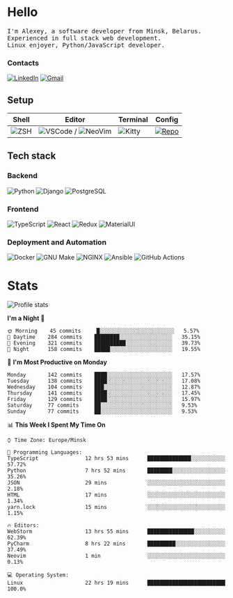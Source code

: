 # Hello

<p>
    <samp>
        I'm Alexey, a software developer from Minsk, Belarus.
        <br>
	Experienced in full stack web development.
	<br>
	Linux enjoyer, Python/JavaScript developer.
    </samp>
</p>

### Contacts

[![LinkedIn](https://img.icons8.com/fluency/48/000000/linkedin.png)](https://www.linkedin.com/in/dhvcc/)
[![Gmail](https://img.icons8.com/fluency/48/000000/gmail-new.png)](mailto:alexey.artishevskiy@gmail.com)

## Setup

| Shell | Editor | Terminal | Config |
|-------|--------|----------|--------|
| ![ZSH](https://img.shields.io/badge/-ZSH-000000?style=flat&logo=GNU-Bash) | ![VSCode](https://img.shields.io/badge/-VSCode-000000?style=flat&logo=Visual-Studio-Code&logoColor=0066b8) / ![NeoVim](https://img.shields.io/badge/-NeoVim-000000?style=flat&logo=Neovim) | ![Kitty](https://img.shields.io/badge/-Kitty-000000?style=flat&logo=Windows-Terminal) | [![Repo](https://img.shields.io/badge/-Repo-000000?style=flat&logo=Github)](https://github.com/dhvcc/configs)


## Tech stack

### Backend

![Python](https://img.shields.io/badge/-Python-black?style=flat&logo=Python&logoColor=FFE17E)
![Django](https://img.shields.io/badge/-Django-black?style=flat&logo=Django&logoColor=20AA76)
![PostgreSQL](https://img.shields.io/badge/-PostgreSQL-black?style=flat&logo=PostgreSQL)

### Frontend

![TypeScript](https://img.shields.io/badge/-TypeScript-black?style=flat&logo=TypeScript)
![React](https://img.shields.io/badge/-React-black?style=flat&logo=React)
![Redux](https://img.shields.io/badge/-Redux-black?style=flat&logo=Redux&logoColor=764ABC)
![MaterialUI](https://img.shields.io/badge/-MaterialUI-black?style=flat&logo=MUI&logoColor=9170c2)

### Deployment and Automation

![Docker](https://img.shields.io/badge/-Docker-black?style=flat&logo=Docker)
![GNU Make](https://img.shields.io/badge/-GNU%20Make-black?style=flat&logo=GNU)
![NGINX](https://img.shields.io/badge/-NGINX-black?style=flat&logo=NGINX&logoColor=009639)
![Ansible](https://img.shields.io/badge/-Ansible-black?style=flat&logo=Ansible)
![GitHub Actions](https://img.shields.io/badge/-GitHub%20Actions-black?style=flat&logo=GitHub-Actions)

# Stats

![Profile stats](https://github-readme-stats.dhvcc.vercel.app/api?username=dhvcc&hide_title=true&show_icons=true&count_private=true&theme=react&hide_border=true)

<!--START_SECTION:waka-->
**I'm a Night 🦉** 

```text
🌞 Morning    45 commits     █░░░░░░░░░░░░░░░░░░░░░░░░   5.57% 
🌆 Daytime    284 commits    ████████░░░░░░░░░░░░░░░░░   35.15% 
🌃 Evening    321 commits    ██████████░░░░░░░░░░░░░░░   39.73% 
🌙 Night      158 commits    █████░░░░░░░░░░░░░░░░░░░░   19.55%

```
📅 **I'm Most Productive on Monday** 

```text
Monday       142 commits    ████░░░░░░░░░░░░░░░░░░░░░   17.57% 
Tuesday      138 commits    ████░░░░░░░░░░░░░░░░░░░░░   17.08% 
Wednesday    104 commits    ███░░░░░░░░░░░░░░░░░░░░░░   12.87% 
Thursday     141 commits    ████░░░░░░░░░░░░░░░░░░░░░   17.45% 
Friday       129 commits    ████░░░░░░░░░░░░░░░░░░░░░   15.97% 
Saturday     77 commits     ██░░░░░░░░░░░░░░░░░░░░░░░   9.53% 
Sunday       77 commits     ██░░░░░░░░░░░░░░░░░░░░░░░   9.53%

```


📊 **This Week I Spent My Time On** 

```text
⌚︎ Time Zone: Europe/Minsk

💬 Programming Languages: 
TypeScript               12 hrs 53 mins      ██████████████░░░░░░░░░░░   57.72% 
Python                   7 hrs 52 mins       ████████░░░░░░░░░░░░░░░░░   35.26% 
JSON                     29 mins             ░░░░░░░░░░░░░░░░░░░░░░░░░   2.18% 
HTML                     17 mins             ░░░░░░░░░░░░░░░░░░░░░░░░░   1.34% 
yarn.lock                15 mins             ░░░░░░░░░░░░░░░░░░░░░░░░░   1.15%

🔥 Editors: 
WebStorm                 13 hrs 55 mins      ███████████████░░░░░░░░░░   62.39% 
PyCharm                  8 hrs 22 mins       █████████░░░░░░░░░░░░░░░░   37.49% 
Neovim                   1 min               ░░░░░░░░░░░░░░░░░░░░░░░░░   0.13%

💻 Operating System: 
Linux                    22 hrs 19 mins      █████████████████████████   100.0%

```


<!--END_SECTION:waka-->
